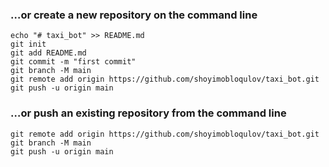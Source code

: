 ### …or create a new repository on the command line
```
echo "# taxi_bot" >> README.md
git init
git add README.md
git commit -m "first commit"
git branch -M main
git remote add origin https://github.com/shoyimobloqulov/taxi_bot.git
git push -u origin main
```
### …or push an existing repository from the command line
```
git remote add origin https://github.com/shoyimobloqulov/taxi_bot.git
git branch -M main
git push -u origin main
```